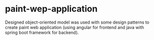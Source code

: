 # paint-wep-application
Designed object-oriented model was used with some design patterns to create paint web application (using angular for frontend and java with spring boot framework for backend).
